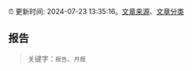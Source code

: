 :alarm_clock: 更新时间: 2024-07-23 13:35:16。[文章来源](/README.md)、[文章分类](/TAGS.md)

## 报告


> 关键字：`报告`、`月报`



